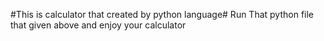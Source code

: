#This is calculator that created by python language#
Run That python file that given above and enjoy your calculator

